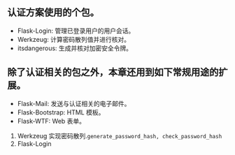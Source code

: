 
## 认证方案使用的个包。
- Flask-Login: 管理已登录用户的用户会话。
- Werkzeug: 计算密码散列值并进行核对。
- itsdangerous: 生成并核对加密安全令牌。

##  除了认证相关的包之外，本章还用到如下常规用途的扩展。
- Flask-Mail: 发送与认证相关的电子邮件。
- Flask-Bootstrap: HTML 模板。
- Flask-WTF: Web 表单。

1. Werkzeug 实现密码散列.`generate_password_hash, check_password_hash`
2. Flask-Login
